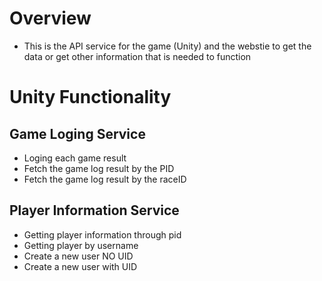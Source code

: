 # Overview
- This is the API service for the game (Unity) and the webstie to get the data or get other information 
that is needed to function

# Unity Functionality

## Game Loging Service
- Loging each game result
- Fetch the game log result by the PID
- Fetch the game log result by the raceID

## Player Information Service
- Getting player information through pid
- Getting player by username
- Create a new user NO UID
- Create a new user with UID

